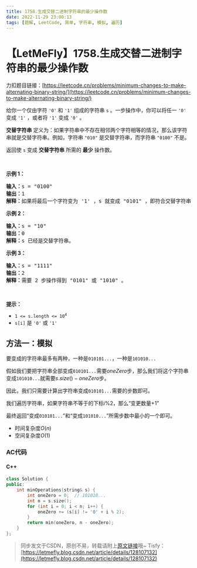```yaml
---
title: 1758.生成交替二进制字符串的最少操作数
date: 2022-11-29 23:00:13
tags: [题解, LeetCode, 简单, 字符串, 模拟, 遍历]
---
```


# 【LetMeFly】1758.生成交替二进制字符串的最少操作数

力扣题目链接：[https://leetcode.cn/problems/minimum-changes-to-make-alternating-binary-string/](https://leetcode.cn/problems/minimum-changes-to-make-alternating-binary-string/)

<p>给你一个仅由字符 <code>'0'</code> 和 <code>'1'</code> 组成的字符串 <code>s</code> 。一步操作中，你可以将任一 <code>'0'</code> 变成 <code>'1'</code> ，或者将 <code>'1'</code> 变成 <code>'0'</code> 。</p>

<p><strong>交替字符串</strong> 定义为：如果字符串中不存在相邻两个字符相等的情况，那么该字符串就是交替字符串。例如，字符串 <code>"010"</code> 是交替字符串，而字符串 <code>"0100"</code> 不是。</p>

<p>返回使 <code>s</code> 变成 <strong>交替字符串</strong> 所需的 <strong>最少</strong> 操作数。</p>

<p> </p>

<p><strong>示例 1：</strong></p>

<pre><strong>输入：</strong>s = "0100"
<strong>输出：</strong>1
<strong>解释：</strong>如果将最后一个字符变为 '1' ，s 就变成 "0101" ，即符合交替字符串定义。
</pre>

<p><strong>示例 2：</strong></p>

<pre><strong>输入：</strong>s = "10"
<strong>输出：</strong>0
<strong>解释：</strong>s 已经是交替字符串。
</pre>

<p><strong>示例 3：</strong></p>

<pre><strong>输入：</strong>s = "1111"
<strong>输出：</strong>2
<strong>解释：</strong>需要 2 步操作得到 "0101" 或 "1010" 。
</pre>

<p> </p>

<p><strong>提示：</strong></p>

<ul>
	<li><code>1 &lt;= s.length &lt;= 10<sup>4</sup></code></li>
	<li><code>s[i]</code> 是 <code>'0'</code> 或 <code>'1'</code></li>
</ul>


    
## 方法一：模拟

要变成的字符串最多有两种，一种是```010101...```，一种是```101010...```

假如我们要把字符串全部变成```010101...```需要$oneZero$步，那么我们将这个字符串变成```101010...```就需要$s.size() - oneZero$步。

因此，我们只需要计算出字符串变成```010101...```需要的步数即可。

我们遍历字符串，如果字符串不等于的下标$i \% 2$，那么“变更数量+1”

最终返回“变成```010101...```”和“变成```101010...```”所需步数中最小的一个即可。

+ 时间复杂度$O(n)$
+ 空间复杂度$O(1)$

### AC代码

#### C++

```cpp
class Solution {
public:
    int minOperations(string& s) {
        int oneZero = 0;  // 101010...
        int n = s.size();
        for (int i = 0; i < n; i++) {
            oneZero += (s[i] != '0' + i % 2);
        }
        return min(oneZero, n - oneZero);
    }
};
```

> 同步发文于CSDN，原创不易，转载请附上[原文链接](https://blog.tisfy.eu.org/2022/11/29/LeetCode%201758.%E7%94%9F%E6%88%90%E4%BA%A4%E6%9B%BF%E4%BA%8C%E8%BF%9B%E5%88%B6%E5%AD%97%E7%AC%A6%E4%B8%B2%E7%9A%84%E6%9C%80%E5%B0%91%E6%93%8D%E4%BD%9C%E6%95%B0/)哦~
> Tisfy：[https://letmefly.blog.csdn.net/article/details/128107132](https://letmefly.blog.csdn.net/article/details/128107132)
